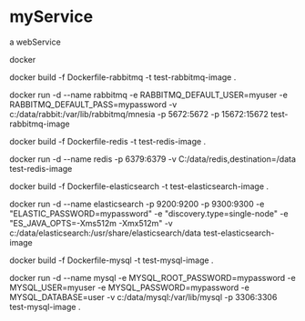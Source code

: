 # myService
a webService


docker

docker build -f Dockerfile-rabbitmq -t test-rabbitmq-image .

docker run -d --name rabbitmq -e RABBITMQ_DEFAULT_USER=myuser -e RABBITMQ_DEFAULT_PASS=mypassword -v c:/data/rabbit:/var/lib/rabbitmq/mnesia -p 5672:5672 -p 15672:15672 test-rabbitmq-image

docker build -f Dockerfile-redis -t test-redis-image .

docker run -d --name redis -p 6379:6379 -v C:/data/redis,destination=/data test-redis-image

docker build -f Dockerfile-elasticsearch -t test-elasticsearch-image .

docker run -d --name elasticsearch -p 9200:9200 -p 9300:9300 -e "ELASTIC_PASSWORD=mypassword" -e "discovery.type=single-node" -e "ES_JAVA_OPTS=-Xms512m -Xmx512m" -v c:/data/elasticsearch:/usr/share/elasticsearch/data test-elasticsearch-image

docker build -f Dockerfile-mysql -t test-mysql-image .

docker run -d --name mysql -e MYSQL_ROOT_PASSWORD=mypassword -e MYSQL_USER=myuser -e MYSQL_PASSWORD=mypassword -e MYSQL_DATABASE=user -v c:/data/mysql:/var/lib/mysql -p 3306:3306 test-mysql-image .